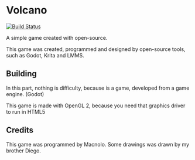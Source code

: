 # Volcano
[![Build Status](https://travis-ci.org/mcn2004/Volcano.svg?branch=master)](https://travis-ci.org/mcn2004/Volcano)

A simple game created with open-source.

This game was created, programmed and designed by open-source tools, such as Godot, Krita and LMMS.


## Building
In this part, nothing is difficulty, because is a game, developed from a game engine. (Godot)

This game is made with OpenGL 2, because you need that graphics driver to run in HTML5

## Credits
This game was programmed by Macnolo. Some drawings was drawn by my brother Diego.
